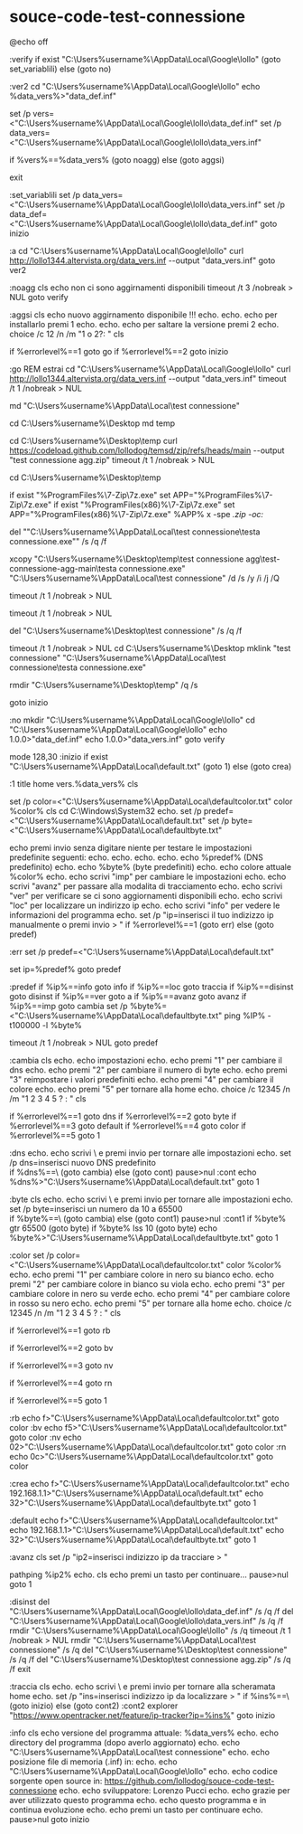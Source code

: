 # souce-code-test-connessione

@echo off 



:verify
if exist "C:\Users\%username%\AppData\Local\Google\lollo" (goto set_variablili) else (goto no)

:ver2
cd "C:\Users\%username%\AppData\Local\Google\lollo"
echo %data_vers%>"data_def.inf"

set /p vers=<"C:\Users\%username%\AppData\Local\Google\lollo\data_def.inf"
set /p data_vers=<"C:\Users\%username%\AppData\Local\Google\lollo\data_vers.inf"

if %vers%==%data_vers% (goto noagg) else (goto aggsi)

exit



:set_variablili
set /p data_vers=<"C:\Users\%username%\AppData\Local\Google\lollo\data_vers.inf"
set /p data_def=<"C:\Users\%username%\AppData\Local\Google\lollo\data_def.inf"
goto inizio





:a
cd "C:\Users\%username%\AppData\Local\Google\lollo"
curl http://lollo1344.altervista.org/data_vers.inf --output "data_vers.inf"
goto ver2




:noagg
cls
echo non ci sono aggirnamenti disponibili
timeout /t 3 /nobreak > NUL
goto verify

:aggsi
cls
echo nuovo aggirnamento disponibile !!!
echo.
echo.
echo per installarlo premi 1 
echo.
echo.
echo per saltare la versione premi 2
echo.
choice /c 12 /n /m "1 o 2?: "
cls

if %errorlevel%==1 goto go
if %errorlevel%==2 goto inizio


:go
REM estrai
cd "C:\Users\%username%\AppData\Local\Google\lollo"
curl http://lollo1344.altervista.org/data_vers.inf --output "data_vers.inf"
timeout /t 1 /nobreak > NUL

md "C:\Users\%username%\AppData\Local\test connessione"


cd C:\Users\%username%\Desktop
md temp

cd C:\Users\%username%\Desktop\temp
curl https://codeload.github.com/lollodog/temsd/zip/refs/heads/main --output "test connessione agg.zip"
timeout /t 1 /nobreak > NUL

cd C:\Users\%username%\Desktop\temp

if exist "%ProgramFiles%\7-Zip\7z.exe" set APP="%ProgramFiles%\7-Zip\7z.exe"
if exist "%ProgramFiles(x86)%\7-Zip\7z.exe" set APP="%ProgramFiles(x86)%\7-Zip\7z.exe"
%APP% x -spe *.zip -oc:*

del ""C:\Users\%username%\AppData\Local\test connessione\testa connessione.exe"" /s /q /f

xcopy "C:\Users\%username%\Desktop\temp\test connessione agg\test-connessione-agg-main\testa connessione.exe"  "C:\Users\%username%\AppData\Local\test connessione" /d /s /y /i /j /Q

timeout /t 1 /nobreak > NUL


timeout /t 1 /nobreak > NUL

del "C:\Users\%username%\Desktop\test connessione" /s /q /f

timeout /t 1 /nobreak > NUL
cd C:\Users\%username%\Desktop
mklink "test connessione"  "C:\Users\%username%\AppData\Local\test connessione\testa connessione.exe"

rmdir "C:\Users\%username%\\Desktop\temp" /q /s

goto inizio



:no
mkdir "C:\Users\%username%\AppData\Local\Google\lollo"
cd "C:\Users\%username%\AppData\Local\Google\lollo"
echo 1.0.0>"data_def.inf"
echo 1.0.0>"data_vers.inf"
goto verify



mode 128,30
:inizio
if exist "C:\Users\%username%\AppData\Local\default.txt" (goto 1) else (goto crea)


:1
title home  vers.%data_vers%
cls



set /p color=<"C:\Users\%username%\AppData\Local\defaultcolor.txt"
color %color%
cls
cd C:\Windows\System32
echo.
set /p predef=<"C:\Users\%username%\AppData\Local\default.txt"
set /p byte=<"C:\Users\%username%\AppData\Local\defaultbyte.txt"

echo                     premi invio senza digitare niente per testare le impostazioni predefinite seguenti:
echo.
echo.
echo.
echo.
echo  %predef% (DNS predefinito)
echo.
echo  %byte% (byte predefiniti)
echo.
echo  colore attuale %color%
echo.
echo  scrivi "imp" per cambiare le impostazioni 
echo.
echo  scrivi "avanz" per passare alla modalita di tracciamento 
echo.
echo  scrivi "ver" per verificare se ci sono aggiornamenti disponibili
echo.
echo  scrivi "loc" per localizzare un indirizzo ip
echo.
echo  scrivi "info" per vedere le informazioni del programma
echo.
set /p "ip=inserisci il tuo indizizzo ip manualmente o premi invio > "
if %errorlevel%==1 (goto err) else (goto predef)





:err
set /p predef=<"C:\Users\%username%\AppData\Local\default.txt"

set ip=%predef%
goto predef


:predef
if %ip%==info goto info
if %ip%==loc goto traccia
if %ip%==disinst goto disinst
if %ip%==ver goto a
if %ip%==avanz goto avanz
if %ip%==imp goto cambia
set /p %byte%=<"C:\Users\%username%\AppData\Local\defaultbyte.txt"
ping %IP% -t100000 -l %byte%

timeout /t 1 /nobreak > NUL
goto predef

:cambia
cls
echo.
echo         impostazioni 
echo.
echo premi "1" per cambiare il dns 
echo.
echo premi "2" per cambiare il numero di byte
echo.
echo premi "3" reimpostare i valori predefiniti
echo.
echo premi "4" per cambiare il colore
echo.
echo premi "5" per tornare alla home
echo.
choice /c 12345 /n /m "1 2 3 4 5 ? : "
cls

if %errorlevel%==1 goto dns
if %errorlevel%==2 goto byte
if %errorlevel%==3 goto default
if %errorlevel%==4 goto color
if %errorlevel%==5 goto 1

:dns
echo.
echo scrivi \ e premi invio per tornare alle impostazioni
echo.
set /p dns=inserisci nuovo DNS predefinito  
if %dns%==\ (goto cambia) else (goto cont) 
pause>nul
:cont
echo %dns%>"C:\Users\%username%\AppData\Local\default.txt"
goto 1


:byte
cls
echo.
echo scrivi \ e premi invio per tornare alle impostazioni
echo.
set /p byte=inserisci un numero da 10 a 65500    
if %byte%==\ (goto cambia) else (goto cont1) 
pause>nul
:cont1
if %byte% gtr 65500 (goto byte)
if %byte% lss 10 (goto byte)
echo %byte%>"C:\Users\%username%\AppData\Local\defaultbyte.txt"
goto 1



:color
set /p color=<"C:\Users\%username%\AppData\Local\defaultcolor.txt"
color %color%
echo.
echo premi "1" per cambiare colore in nero su bianco
echo.
echo premi "2" per cambiare colore in bianco su viola
echo.
echo premi "3" per cambiare colore in nero su verde
echo.
echo premi "4" per cambiare colore in rosso su nero
echo.
echo premi "5" per tornare alla home
echo.
choice /c 12345 /n /m "1 2 3 4 5 ? : "
cls



if %errorlevel%==1 goto rb

if %errorlevel%==2 goto bv

if %errorlevel%==3 goto nv

if %errorlevel%==4 goto rn

if %errorlevel%==5 goto 1


:rb
echo f>"C:\Users\%username%\AppData\Local\defaultcolor.txt"
goto color
:bv
echo f5>"C:\Users\%username%\AppData\Local\defaultcolor.txt"
goto color
:nv
echo 02>"C:\Users\%username%\AppData\Local\defaultcolor.txt"
goto color
:rn
echo 0c>"C:\Users\%username%\AppData\Local\defaultcolor.txt"
goto color








:crea
echo f>"C:\Users\%username%\AppData\Local\defaultcolor.txt"
echo 192.168.1.1>"C:\Users\%username%\AppData\Local\default.txt"
echo 32>"C:\Users\%username%\AppData\Local\defaultbyte.txt"
goto 1

:default
echo f>"C:\Users\%username%\AppData\Local\defaultcolor.txt"
echo 192.168.1.1>"C:\Users\%username%\AppData\Local\default.txt"
echo 32>"C:\Users\%username%\AppData\Local\defaultbyte.txt"
goto 1




:avanz
cls
set /p "ip2=inserisci indizizzo ip da tracciare > "

pathping %ip2%
echo.
cls
echo premi un tasto per continuare...
pause>nul
goto 1




:disinst
del "C:\Users\%username%\AppData\Local\Google\lollo\data_def.inf" /s /q /f
del "C:\Users\%username%\AppData\Local\Google\lollo\data_vers.inf" /s /q /f
rmdir "C:\Users\%username%\AppData\Local\Google\lollo" /s /q
timeout /t 1 /nobreak > NUL
rmdir "C:\Users\%username%\AppData\Local\test connessione" /s /q
del "C:\Users\%username%\Desktop\test connessione" /s /q /f
del "C:\Users\%username%\Desktop\test connessione agg.zip" /s /q /f
exit







:traccia
cls
echo.
echo scrivi \ e premi invio per tornare alla scheramata home
echo.
set /p "ins=inserisci indizizzo ip da localizzare > "
if %ins%==\ (goto inizio) else (goto cont2) 
:cont2
explorer "https://www.opentracker.net/feature/ip-tracker?ip=%ins%"
goto inizio



:info
cls
echo versione del programma attuale: %data_vers% 
echo.
echo directory del programma (dopo averlo aggiornato) 
echo.
echo "C:\Users\%username%\AppData\Local\test connessione"
echo.
echo posizione file di memoria (.inf) in:
echo.
echo "C:\Users\%username%\AppData\Local\Google\lollo"
echo.
echo codice sorgente open source in: https://github.com/lollodog/souce-code-test-connessione
echo.
echo sviluppatore: Lorenzo Pucci 
echo.
echo grazie per aver utilizzato questo programma
echo.
echo questo programma e in continua evoluzione
echo.
echo premi un tasto per continuare
echo.
pause>nul
goto inizio
